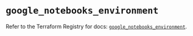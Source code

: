 # `google_notebooks_environment`

Refer to the Terraform Registry for docs: [`google_notebooks_environment`](https://registry.terraform.io/providers/hashicorp/google/6.23.0/docs/resources/notebooks_environment).
